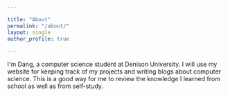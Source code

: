 ```yaml
---

title: "About"
permalink: "/about/"
layout: single
author_profile: true

---
```

I'm Dang, a computer science student at Denison University. I will use my website for keeping track of my projects and writing blogs about computer science. This is a good way for me to review the knowledge I learned from school as well as from self-study.

